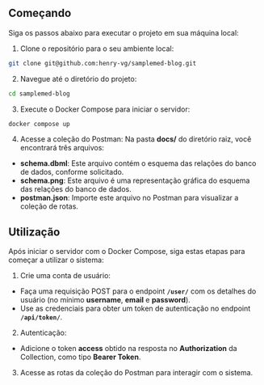 ## Começando
Siga os passos abaixo para executar o projeto em sua máquina local:

1. Clone o repositório para o seu ambiente local:

```bash
git clone git@github.com:henry-vg/samplemed-blog.git
```

2. Navegue até o diretório do projeto:

```bash
cd samplemed-blog
```

3. Execute o Docker Compose para iniciar o servidor:

```bash
docker compose up
```
4. Acesse a coleção do Postman:
Na pasta **docs/** do diretório raiz, você encontrará três arquivos:

- **schema.dbml**: Este arquivo contém o esquema das relações do banco de dados, conforme solicitado.
- **schema.png**: Este arquivo é uma representação gráfica do esquema das relações do banco de dados.
- **postman.json**: Importe este arquivo no Postman para visualizar a coleção de rotas.

## Utilização

Após iniciar o servidor com o Docker Compose, siga estas etapas para começar a utilizar o sistema:

1. Crie uma conta de usuário:

- Faça uma requisição POST para o endpoint **`/user/`** com os detalhes do usuário (no mínimo **username**, **email** e **password**).
- Use as credenciais para obter um token de autenticação no endpoint **`/api/token/`**.

2. Autenticação:

- Adicione o token **access** obtido na resposta no **Authorization** da Collection, como tipo **Bearer Token**.

3. Acesse as rotas da coleção do Postman para interagir com o sistema.
